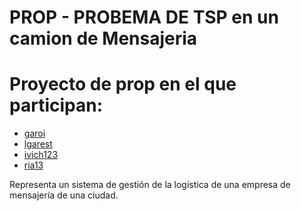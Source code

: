 PROP - PROBEMA DE TSP en un camion de Mensajeria
=========

# Proyecto de prop en el que participan:
- [garoi](https://github.com/garoi)
- [lgarest](https://github.com/lgarest)
- [ivich123](https://github.com/ivich123)
- [ria13](https://github.com/Ria13)

Representa un sistema de gestión de la logística de una empresa de mensajería de una ciudad.

